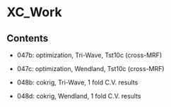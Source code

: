 # XC_Work

## Contents
- 047b: optimization, Tri-Wave, Tst10c (cross-MRF)
- 047c: optimization, Wendland, Tst10c (cross-MRF)

- 048b: cokrig, Tri-Wave, 1 fold C.V. results
- 048d: cokrig, Wendland, 1 fold C.V. results
